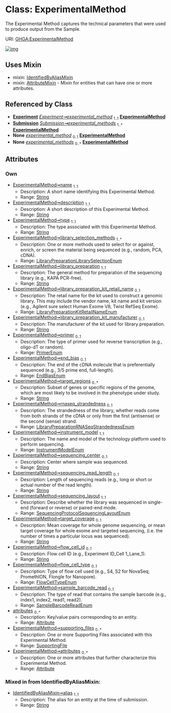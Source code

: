 
# Class: ExperimentalMethod


The Experimental Method captures the technical parameters that were used to produce output from the Sample.

URI: [GHGA:ExperimentalMethod](https://w3id.org/GHGA/ExperimentalMethod)


[![img](https://yuml.me/diagram/nofunky;dir:TB/class/[SupportingFile],[Submission],[IdentifiedByAliasMixin],[SupportingFile]<supporting_files%200..*-%20[ExperimentalMethod&#124;name:string;description:string;type:string;library_selection_methods:LibraryPreparationLibrarySelectionEnum%20%2B;library_preparation:string;library_preparation_kit_retail_name:LibraryPreparationKitRetailNameEnum%20%3F;library_preparation_kit_manufacturer:string%20%3F;primer:PrimerEnum%20%3F;end_bias:EndBiasEnum%20%3F;target_regions:string%20*;rnaseq_strandedness:LibraryPreparationRNASeqStrandednessEnum%20%3F;instrument_model:InstrumentModelEnum;sequencing_center:string%20%3F;sequencing_read_length:string%20%3F;sequencing_layout:SequencingProtocolSequencingLayoutEnum;target_coverage:string%20%3F;flow_cell_id:string%20%3F;flow_cell_type:FlowCellTypeEnum%20%3F;sample_barcode_read:SampleBarcodeReadEnum%20%3F;alias:string],[Attribute]<attributes%200..*-++[ExperimentalMethod],[Experiment]-%20experimental_method%201..1>[ExperimentalMethod],[Submission]++-%20experimental_methods%201..*>[ExperimentalMethod],[Experiment]-%20experimental_method(i)%200..1>[ExperimentalMethod],[Submission]-%20experimental_methods(i)%200..*>[ExperimentalMethod],[ExperimentalMethod]uses%20-.->[IdentifiedByAliasMixin],[ExperimentalMethod]uses%20-.->[AttributeMixin],[Experiment],[AttributeMixin],[Attribute])](https://yuml.me/diagram/nofunky;dir:TB/class/[SupportingFile],[Submission],[IdentifiedByAliasMixin],[SupportingFile]<supporting_files%200..*-%20[ExperimentalMethod&#124;name:string;description:string;type:string;library_selection_methods:LibraryPreparationLibrarySelectionEnum%20%2B;library_preparation:string;library_preparation_kit_retail_name:LibraryPreparationKitRetailNameEnum%20%3F;library_preparation_kit_manufacturer:string%20%3F;primer:PrimerEnum%20%3F;end_bias:EndBiasEnum%20%3F;target_regions:string%20*;rnaseq_strandedness:LibraryPreparationRNASeqStrandednessEnum%20%3F;instrument_model:InstrumentModelEnum;sequencing_center:string%20%3F;sequencing_read_length:string%20%3F;sequencing_layout:SequencingProtocolSequencingLayoutEnum;target_coverage:string%20%3F;flow_cell_id:string%20%3F;flow_cell_type:FlowCellTypeEnum%20%3F;sample_barcode_read:SampleBarcodeReadEnum%20%3F;alias:string],[Attribute]<attributes%200..*-++[ExperimentalMethod],[Experiment]-%20experimental_method%201..1>[ExperimentalMethod],[Submission]++-%20experimental_methods%201..*>[ExperimentalMethod],[Experiment]-%20experimental_method(i)%200..1>[ExperimentalMethod],[Submission]-%20experimental_methods(i)%200..*>[ExperimentalMethod],[ExperimentalMethod]uses%20-.->[IdentifiedByAliasMixin],[ExperimentalMethod]uses%20-.->[AttributeMixin],[Experiment],[AttributeMixin],[Attribute])

## Uses Mixin

 *  mixin: [IdentifiedByAliasMixin](IdentifiedByAliasMixin.md)
 *  mixin: [AttributeMixin](AttributeMixin.md) - Mixin for entities that can have one or more attributes.

## Referenced by Class

 *  **[Experiment](Experiment.md)** *[Experiment➞experimental_method](Experiment_experimental_method.md)*  <sub>1..1</sub>  **[ExperimentalMethod](ExperimentalMethod.md)**
 *  **[Submission](Submission.md)** *[Submission➞experimental_methods](Submission_experimental_methods.md)*  <sub>1..\*</sub>  **[ExperimentalMethod](ExperimentalMethod.md)**
 *  **None** *[experimental_method](experimental_method.md)*  <sub>0..1</sub>  **[ExperimentalMethod](ExperimentalMethod.md)**
 *  **None** *[experimental_methods](experimental_methods.md)*  <sub>0..\*</sub>  **[ExperimentalMethod](ExperimentalMethod.md)**

## Attributes


### Own

 * [ExperimentalMethod➞name](ExperimentalMethod_name.md)  <sub>1..1</sub>
     * Description: A short name identifying this Experimental Method.
     * Range: [String](types/String.md)
 * [ExperimentalMethod➞description](ExperimentalMethod_description.md)  <sub>1..1</sub>
     * Description: A short description of this Experimental Method.
     * Range: [String](types/String.md)
 * [ExperimentalMethod➞type](ExperimentalMethod_type.md)  <sub>1..1</sub>
     * Description: The type associated with this Experimental Method.
     * Range: [String](types/String.md)
 * [ExperimentalMethod➞library_selection_methods](ExperimentalMethod_library_selection_methods.md)  <sub>1..\*</sub>
     * Description: One or more methods used to select for or against, enrich, or screen the material being sequenced (e.g., random, PCA, cDNA).
     * Range: [LibraryPreparationLibrarySelectionEnum](LibraryPreparationLibrarySelectionEnum.md)
 * [ExperimentalMethod➞library_preparation](ExperimentalMethod_library_preparation.md)  <sub>1..1</sub>
     * Description: The general method for preparation of the sequencing library (e.g., KAPA PCR-free).
     * Range: [String](types/String.md)
 * [ExperimentalMethod➞library_preparation_kit_retail_name](ExperimentalMethod_library_preparation_kit_retail_name.md)  <sub>0..1</sub>
     * Description: The retail name for the kit used to construct a genomic library. This may include the vendor name, kit name and kit version (e.g., Agilent sure select Human Exome V8, Twist RefSeq Exome).
     * Range: [LibraryPreparationKitRetailNameEnum](LibraryPreparationKitRetailNameEnum.md)
 * [ExperimentalMethod➞library_preparation_kit_manufacturer](ExperimentalMethod_library_preparation_kit_manufacturer.md)  <sub>0..1</sub>
     * Description: The manufacturer of the kit used for library preparation.
     * Range: [String](types/String.md)
 * [ExperimentalMethod➞primer](ExperimentalMethod_primer.md)  <sub>0..1</sub>
     * Description: The type of primer used for reverse transcription (e.g., oligo-dT or random).
     * Range: [PrimerEnum](PrimerEnum.md)
 * [ExperimentalMethod➞end_bias](ExperimentalMethod_end_bias.md)  <sub>0..1</sub>
     * Description: The end of the cDNA molecule that is preferentially sequenced (e.g., 3/5 prime end, full-length).
     * Range: [EndBiasEnum](EndBiasEnum.md)
 * [ExperimentalMethod➞target_regions](ExperimentalMethod_target_regions.md)  <sub>0..\*</sub>
     * Description: Subset of genes or specific regions of the genome, which are most likely to be involved in the phenotype under study.
     * Range: [String](types/String.md)
 * [ExperimentalMethod➞rnaseq_strandedness](ExperimentalMethod_rnaseq_strandedness.md)  <sub>0..1</sub>
     * Description: The strandedness of the library, whether reads come from both strands of the cDNA or only from the first (antisense) or the second (sense) strand.
     * Range: [LibraryPreparationRNASeqStrandednessEnum](LibraryPreparationRNASeqStrandednessEnum.md)
 * [ExperimentalMethod➞instrument_model](ExperimentalMethod_instrument_model.md)  <sub>1..1</sub>
     * Description: The name and model of the technology platform used to perform sequencing.
     * Range: [InstrumentModelEnum](InstrumentModelEnum.md)
 * [ExperimentalMethod➞sequencing_center](ExperimentalMethod_sequencing_center.md)  <sub>0..1</sub>
     * Description: Center where sample was sequenced.
     * Range: [String](types/String.md)
 * [ExperimentalMethod➞sequencing_read_length](ExperimentalMethod_sequencing_read_length.md)  <sub>0..1</sub>
     * Description: Length of sequencing reads (e.g., long or short or actual number of the read length).
     * Range: [String](types/String.md)
 * [ExperimentalMethod➞sequencing_layout](ExperimentalMethod_sequencing_layout.md)  <sub>1..1</sub>
     * Description: Describe whether the library was sequenced in single-end (forward or reverse) or paired-end mode.
     * Range: [SequencingProtocolSequencingLayoutEnum](SequencingProtocolSequencingLayoutEnum.md)
 * [ExperimentalMethod➞target_coverage](ExperimentalMethod_target_coverage.md)  <sub>0..1</sub>
     * Description: Mean coverage for whole genome sequencing, or mean target coverage for whole exome and targeted sequencing, (i.e. the number of times a particular locus was sequenced).
     * Range: [String](types/String.md)
 * [ExperimentalMethod➞flow_cell_id](ExperimentalMethod_flow_cell_id.md)  <sub>0..1</sub>
     * Description: Flow cell ID (e.g., Experiment ID_Cell 1_Lane_1).
     * Range: [String](types/String.md)
 * [ExperimentalMethod➞flow_cell_type](ExperimentalMethod_flow_cell_type.md)  <sub>0..1</sub>
     * Description: Type of flow cell used (e.g., S4, S2 for NovaSeq; PromethION, Flongle for Nanopore).
     * Range: [FlowCellTypeEnum](FlowCellTypeEnum.md)
 * [ExperimentalMethod➞sample_barcode_read](ExperimentalMethod_sample_barcode_read.md)  <sub>0..1</sub>
     * Description: The type of read that contains the sample barcode (e.g., index1, index2, read1, read2).
     * Range: [SampleBarcodeReadEnum](SampleBarcodeReadEnum.md)
 * [attributes](attributes.md)  <sub>0..\*</sub>
     * Description: Key/value pairs corresponding to an entity.
     * Range: [Attribute](Attribute.md)
 * [ExperimentalMethod➞supporting_files](ExperimentalMethod_supporting_files.md)  <sub>0..\*</sub>
     * Description: One or more Supporting Files associated with this Experimental Method.
     * Range: [SupportingFile](SupportingFile.md)
 * [ExperimentalMethod➞attributes](ExperimentalMethod_attributes.md)  <sub>0..\*</sub>
     * Description: One or more attributes that further characterize this Experimental Method.
     * Range: [Attribute](Attribute.md)

### Mixed in from IdentifiedByAliasMixin:

 * [IdentifiedByAliasMixin➞alias](IdentifiedByAliasMixin_alias.md)  <sub>1..1</sub>
     * Description: The alias for an entity at the time of submission.
     * Range: [String](types/String.md)
